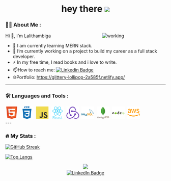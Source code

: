 <h1 align="center">
  hey there
  <img src="https://media.giphy.com/media/hvRJCLFzcasrR4ia7z/giphy.gif" width="30px"/>
</h1>

### :woman_technologist: About Me : 
Hi 👋, I'm Lalithambiga 
<img align="right" src="https://media.giphy.com/media/TEiaISogqJgrEuocni/giphy.gif" width="200" alt="working"/>
- :seedling: I am currently learning MERN stack.
- :telescope: I’m currently working on a project to build my career as a full stack developer.
- :zap: In my free time, I read books and i love to write.
- :mailbox:How to reach me: [![Linkedin Badge](https://img.shields.io/badge/-Lalitha-blue?style=flat&logo=Linkedin&logoColor=white)](https://www.linkedin.com/in/lalitha-ramachandran-9b55941a2/)
-  🌐Portfolio:
https://glittery-lollipop-2a585f.netlify.app/
---

### :hammer_and_wrench: Languages and Tools : 
<div>
  <img src="https://github.com/devicons/devicon/blob/master/icons/html5/html5-original.svg" title="HTML5" alt="HTML" width="40" height="40"/>&nbsp;
   <img src="https://github.com/devicons/devicon/blob/master/icons/css3/css3-plain-wordmark.svg"  title="CSS3" alt="CSS" width="40" height="40"/>&nbsp;
   <img src="https://github.com/devicons/devicon/blob/master/icons/javascript/javascript-original.svg" title="JavaScript" alt="JavaScript" width="40" height="40"/>&nbsp;
  <img src="https://github.com/devicons/devicon/blob/master/icons/react/react-original-wordmark.svg" title="React" alt="React" width="40" height="40"/>&nbsp;
  <img src="https://github.com/devicons/devicon/blob/master/icons/redux/redux-original.svg" title="Redux" alt="Redux " width="40" height="40"/>&nbsp;
  <img src="https://github.com/devicons/devicon/blob/master/icons/mysql/mysql-original-wordmark.svg" title="MySQL"  alt="MySQL" width="40" height="40"/>&nbsp;
   <img src="https://github.com/devicons/devicon/blob/master/icons/mongodb/mongodb-original-wordmark.svg" title="MongoDB" alt="MongoDB" width="40" height="40"/>&nbsp;
  <img src="https://github.com/devicons/devicon/blob/master/icons/nodejs/nodejs-original-wordmark.svg" title="NodeJS" alt="NodeJS" width="40" height="40"/>&nbsp;
  <img src="https://github.com/devicons/devicon/blob/master/icons/amazonwebservices/amazonwebservices-plain-wordmark.svg" title="AWS" alt="AWS" width="40" height="40"/>&nbsp;
  
</div>
---

### :fire: My Stats :
[![GitHub Streak](http://github-readme-streak-stats.herokuapp.com?user=iamLalitha&theme=dark&background=000000)](https://git.io/streak-stats)

[![Top Langs](https://github-readme-stats.vercel.app/api/top-langs/?username=iamLalitha&layout=compact&theme=vision-friendly-dark)](https://github.com/anuraghazra/github-readme-stats)

<div id="header" align="center">
  <img src="https://media.giphy.com/media/RfT7W8lXpSSYbXbakl/giphy.gif" width="100"/>
</div>
<div id="badges" align="center">
  <a href="https://www.linkedin.com/in/lalitha-ramachandran-9b55941a2/">
    <img src="https://img.shields.io/badge/LinkedIn-blue?style=for-the-badge&logo=linkedin&logoColor=white" alt="LinkedIn Badge"/>
  </a>
</div>
<div align="center">
    <img src="https://komarev.com/ghpvc/?username=iamLalitha&style=flat-square&color=blue" alt=""/>
</div>
